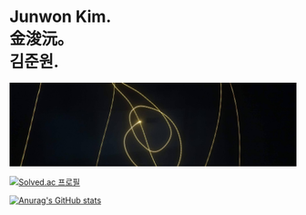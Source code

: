 Junwon Kim.    
金浚沅。       
김준원.              
===================

![Alt text](banner.jpg "장노출")

[![Solved.ac
프로필](http://mazassumnida.wtf/api/v2/generate_badge?boj=notj)](https://solved.ac/notj)

[![Anurag's GitHub stats](https://github-readme-stats.vercel.app/api?username=notj-code&show_icons=true&theme=radical)](https://github.com/notj-code)
